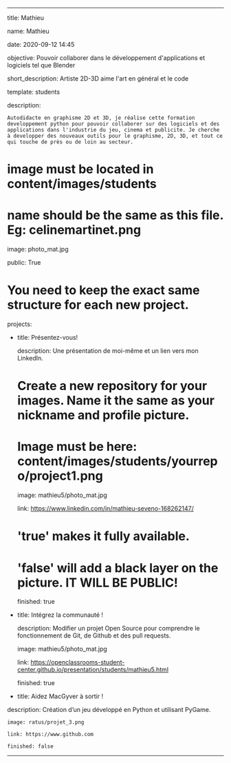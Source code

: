 ---


title: Mathieu


name: Mathieu

date: 2020-09-12 14:45

objective: Pouvoir collaborer dans le développement d'applications et logiciels tel que Blender

short_description: Artiste 2D-3D aime l'art en général et le code 


template: students

description:

	Autodidacte en graphisme 2D et 3D, je réalise cette formation developpement python pour pouvoir collaborer sur des logiciels et des applications dans l'industrie du jeu, cinema et publicite. Je cherche à developper des nouveaux outils pour le graphisme, 2D, 3D, et tout ce qui touche de près ou de loin au secteur.

# image must be located in content/images/students
# name should be the same as this file. Eg: celinemartinet.png
image: photo_mat.jpg

public: True


# You need to keep the exact same structure for each new project.

projects:

  - title: Présentez-vous!

    description: Une présentation de moi-même et un lien vers mon LinkedIn.

    # Create a new repository for your images. Name it the same as your nickname and profile picture.

    # Image must be here: content/images/students/yourrepo/project1.png

    image: mathieu5/photo_mat.jpg

    link: https://www.linkedin.com/in/mathieu-seveno-168262147/

    # 'true' makes it fully available.

    # 'false' will add a black layer on the picture. IT WILL BE PUBLIC!

    finished: true

  - title: Intégrez la communauté !

    description: Modifier un projet Open Source pour comprendre le fonctionnement de Git, de Github et des pull requests. 

    image: mathieu5/photo_mat.jpg

    link: https://openclassrooms-student-center.github.io/presentation/students/mathieu5.html

    finished: true

  - title: Aidez MacGyver à sortir !

   description: Création d’un jeu développé en Python et utilisant PyGame.

    image: ratus/projet_3.png

    link: https://www.github.com

    finished: false

---